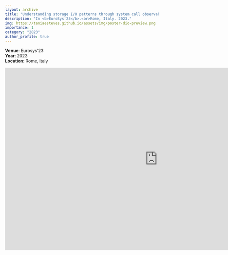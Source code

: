 ```yaml
---
layout: archive
title: "Understanding storage I/O patterns through system call observability"
description: "In <b>EuroSys'23</b>.<br>Rome, Italy. 2023."
img: https://taniaesteves.github.io/assets/img/poster-dio-preview.png
importance: 1
category: "2023"
author_profile: true
---
```


**Venue**: Eurosys'23<br>
**Year**: 2023<br>
**Location**: Rome, Italy<br>

<embed src="https://taniaesteves.github.io/files/2023/dio-eurosys23-taniaesteves-poster.pdf" width="1000px" height="600px" />

